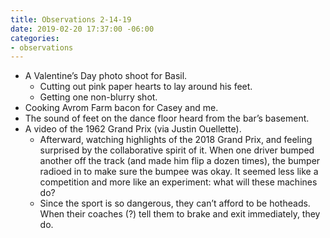```yaml
---
title: Observations 2-14-19
date: 2019-02-20 17:37:00 -06:00
categories:
- observations
---
```


- A Valentine’s Day photo shoot for Basil.
	- Cutting out pink paper hearts to lay around his feet.
	- Getting one non-blurry shot.
- Cooking Avrom Farm bacon for Casey and me.
- The sound of feet on the dance floor heard from the bar’s basement.
- A video of the 1962 Grand Prix (via Justin Ouellette).
	- Afterward, watching highlights of the 2018 Grand Prix, and feeling surprised by the collaborative spirit of it. When one driver bumped another off the track (and made him flip a dozen times), the bumper radioed in to make sure the bumpee was okay. It seemed less like a competition and more like an experiment: what will these machines do?
	- Since the sport is so dangerous, they can’t afford to be hotheads. When their coaches (?) tell them to brake and exit immediately, they do.